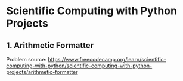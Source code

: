 # Scientific Computing with Python Projects

## 1. Arithmetic Formatter
Problem source: https://www.freecodecamp.org/learn/scientific-computing-with-python/scientific-computing-with-python-projects/arithmetic-formatter
